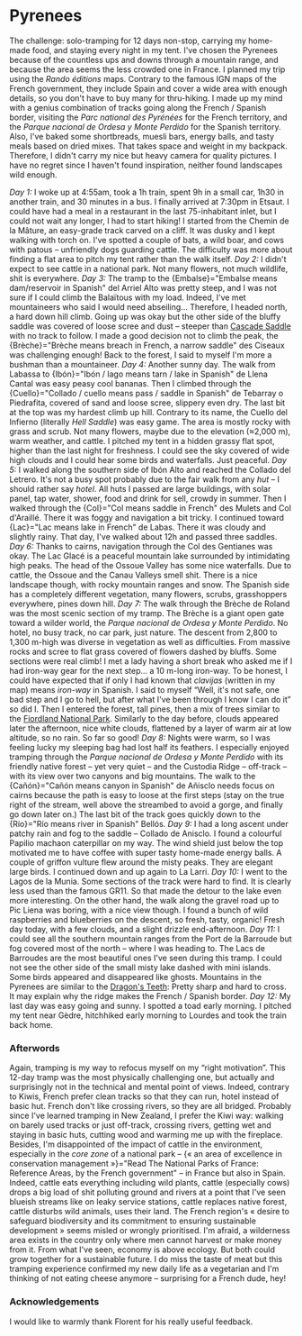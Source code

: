 # Pyrenees

The challenge: solo-tramping for 12 days non-stop, carrying my home-made food, and staying every night in my tent. I've chosen the Pyrenees because of the countless ups and downs through a mountain range, and because the area seems the less crowded one in France. I planned my trip using the *Rando éditions* maps. Contrary to the famous IGN maps of the French government, they include Spain and cover a wide area with enough details, so you don't have to buy many for thru-hiking. I made up my mind with a genius combination of tracks going along the French / Spanish border, visiting the *Parc national des Pyrénées* for the French territory, and the *Parque nacional de Ordesa y Monte Perdido* for the Spanish territory. Also, I've baked some shortbreads, muesli bars, energy balls, and tasty meals based on dried mixes. That takes space and weight in my backpack. Therefore, I didn't carry my nice but heavy camera for quality pictures. I have no regret since I haven't found inspiration, neither found landscapes wild enough.

*Day 1:* I woke up at 4:55am, took a 1h train, spent 9h in a small car, 1h30 in another train, and 30 minutes in a bus. I finally arrived at 7:30pm in Etsaut. I could have had a meal in a restaurant in the last 75-inhabitant inlet, but I could not wait any longer, I had to start hiking! I started from the Chemin de la Mâture, an easy-grade track carved on a cliff. It was dusky and I kept walking with torch on. I've spotted a couple of bats, a wild boar, and cows with patous – unfriendly dogs guarding cattle. The difficulty was more about finding a flat area to pitch my tent rather than the walk itself.
*Day 2:* I didn't expect to see cattle in a national park. Not many flowers, not much wildlife, shit is everywhere.
*Day 3:* The tramp to the {Embalse}="Embalse means dam/reservoir in Spanish" del Arriel Alto was pretty steep, and I was not sure if I could climb the Balaïtous with my load. Indeed, I've met mountaineers who said I would need abseiling... Therefore, I headed north, a hard down hill climb. Going up was okay but the other side of the bluffy saddle was covered of loose scree and dust – steeper than [Cascade Saddle](story:Rees_Lochnagar_Dart) with no track to follow. I made a good decision not to climb the peak, the {Brèche}="Brèche means breach in French, a narrow saddle" des Ciseaux was challenging enough! Back to the forest, I said to myself I'm more a bushman than a mountaineer.
*Day 4:* Another sunny day. The walk from Labassa to {Ibón}="Ibón / lago means tarn / lake in Spanish" de Llena Cantal was easy peasy cool bananas. Then I climbed through the {Cuello}="Collado / cuello means pass / saddle in Spanish" de Tebarray o Piedrafita, covered of sand and loose scree, slippery even dry. The last bit at the top was my hardest climb up hill. Contrary to its name, the Cuello del Infierno (literally *Hell Saddle*) was easy game. The area is mostly rocky with grass and scrub. Not many flowers, maybe due to the elevation (≈2,000 m), warm weather, and cattle. I pitched my tent in a hidden grassy flat spot, higher than the last night for freshness. I could see the sky covered of wide high clouds and I could hear some birds and waterfalls. Just peaceful.
*Day 5:* I walked along the southern side of Ibón Alto and reached the Collado del Letrero. It's not a busy spot probably due to the fair walk from any *hut* – I should rather say *hotel*. All huts I passed are large buildings, with solar panel, tap water, shower, food and drink for sell, crowdy in summer. Then I walked through the {Col}="Col means saddle in French" des Mulets and Col d'Araillé. There it was foggy and navigation a bit tricky. I continued toward {Lac}="Lac means lake in French" de Labas. There it was cloudy and slightly rainy. That day, I've walked about 12h and passed three saddles.
*Day 6:* Thanks to cairns, navigation through the Col des Gentianes was okay. The Lac Glacé is a peaceful mountain lake surrounded by intimidating high peaks. The head of the Ossoue Valley has some nice waterfalls. Due to cattle, the Ossoue and the Canau Valleys smell shit. There is a nice landscape though, with rocky mountain ranges and snow. The Spanish side has a completely different vegetation, many flowers, scrubs, grasshoppers everywhere, pines down hill.
*Day 7:* The walk through the Brèche de Roland was the most scenic section of my tramp. The Brèche is a giant open gate toward a wilder world, the *Parque nacional de Ordesa y Monte Perdido*. No hotel, no busy track, no car park, just nature. The descent from 2,800 to 1,300 m-high was diverse in vegetation as well as difficulties. From massive rocks and scree to flat grass covered of flowers dashed by bluffs. Some sections were real climb! I met a lady having a short break who asked me if I had iron-way gear for the next step... a 10 m-long iron-way. To be honest, I could have expected that if only I had known that *clavijas* (written in my map) means *iron-way* in Spanish. I said to myself “Well, it's not safe, one bad step and I go to hell, but after what I've been through I know I can do it” so did I. Then I entered the forest, tall pines, then a mix of trees similar to the [Fiordland National Park](story:Dusky_Track). Similarly to the day before, clouds appeared later the afternoon, nice white clouds, flattened by a layer of warm air at low altitude, so no rain. So far so good!
*Day 8:* Nights were warm, so I was feeling lucky my sleeping bag had lost half its feathers. I especially enjoyed tramping through the *Parque nacional de Ordesa y Monte Perdido* with its friendly native forest – yet very quiet – and the Custodia Ridge – off-track – with its view over two canyons and big mountains. The walk to the {Cañón}="Cañón means canyon in Spanish" de Añisclo needs focus on cairns because the path is easy to loose at the first steps (stay on the true right of the stream, well above the streambed to avoid a gorge, and finally go down later on.) The last bit of the track goes quickly down to the {Río}="Río means river in Spanish" Bellós.
*Day 9:* I had a long ascent under patchy rain and fog to the saddle – Collado de Anisclo. I found a colourful Papilio machaon caterpillar on my way. The wind shield just below the top motivated me to have coffee with super tasty home-made energy balls. A couple of griffon vulture flew around the misty peaks. They are elegant large birds. I continued down and up again to La Larri.
*Day 10:* I went to the Lagos de la Munia. Some sections of the track were hard to find. It is clearly less used than the famous GR11. So that made the detour to the lake even more interesting. On the other hand, the walk along the gravel road up to Pic Liena was boring, with a nice view though. I found a bunch of wild raspberries and blueberries on the descent, so fresh, tasty, organic! Fresh day today, with a few clouds, and a slight drizzle end-afternoon.
*Day 11:* I could see all the southern mountain ranges from the Port de la Barroude but fog covered most of the north – where I was heading to. The Lacs de Barroudes are the most beautiful ones I've seen during this tramp. I could not see the other side of the small misty lake dashed with mini islands. Some birds appeared and disappeared like ghosts. Mountains in the Pyrenees are similar to the [Dragon's Teeth](story:Around_Dragons_Teeth): Pretty sharp and hard to cross. It may explain why the ridge makes the French / Spanish border.
*Day 12:* My last day was easy going and sunny. I spotted a toad early morning. I pitched my tent near Gѐdre, hitchhiked early morning to Lourdes and took the train back home.

### Afterwords

Again, tramping is my way to refocus myself on my “right motivation”. This 12-day tramp was the most physically challenging one, but actually and surprisingly not in the technical and mental point of views. Indeed, contrary to Kiwis, French prefer clean tracks so that they can run, hotel instead of basic hut. French don't like crossing rivers, so they are all bridged. Probably since I've learned tramping in New Zealand, I prefer the Kiwi way: walking on barely used tracks or just off-track, crossing rivers, getting wet and staying in basic huts, cutting wood and warming me up with the fireplace. Besides, I'm disappointed of the impact of cattle in the environment, especially in the *core zone* of a national park – {« an area of excellence in conservation management »}="Read The National Parks of France: Reference Areas, by the French government" – in France but also in Spain. Indeed, cattle eats everything including wild plants, cattle (especially cows) drops a big load of shit polluting ground and rivers at a point that I've seen blueish streams like on leaky service stations, cattle replaces native forest, cattle disturbs wild animals, uses their land. The French region's « desire to safeguard biodiversity and its commitment to ensuring sustainable development » seems misled or wrongly prioritised. I'm afraid, a wilderness area exists in the country only where men cannot harvest or make money from it. From what I've seen, economy is above ecology. But both could grow together for a sustainable future. I do miss the taste of meat but this tramping experience confirmed my new daily life as a vegetarian and I'm thinking of not eating cheese anymore – surprising for a French dude, hey!

### Acknowledgements

I would like to warmly thank Florent for his really useful feedback.
